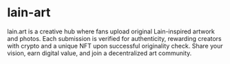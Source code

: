 # lain-art
lain.art is a creative hub where fans upload original Lain-inspired artwork and photos. Each submission is verified for authenticity, rewarding creators with crypto and a unique NFT upon successful originality check. Share your vision, earn digital value, and join a decentralized art community.
